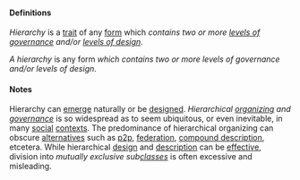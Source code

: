 #### Definitions

*Hierarchy* is a [trait](https://github.com/gcassel/Modular-Organization-Terminology/blob/master/terms/trait.md) of any [form](https://github.com/gcassel/Modular-Organization-Terminology/blob/master/terms/form.md) which *contains two or more [levels of governance](https://github.com/gcassel/Modular-Organizing-Terminology/blob/master/terms/level-of-governance.md) and/or [levels of design](https://github.com/gcassel/Modular-Organizing-Terminology/blob/master/terms/level-of-design.md)*.

*A hierarchy* is any form *which contains two or more levels of governance and/or levels of design*.

#### Notes

Hierarchy can [emerge](https://github.com/gcassel/Modular-Organizing-Terminology/blob/master/terms/emerge.md) naturally or be [designed](https://github.com/gcassel/Modular-Organizing-Terminology/blob/master/terms/design.md).  *Hierarchical [organizing](https://github.com/gcassel/Modular-Organization-Terminology/blob/master/terms/organize.md) and [governance](https://github.com/gcassel/Modular-Organization-Terminology/blob/master/terms/govern.md)* is so widespread as to seem ubiquitous, or even inevitable, in many [social](https://github.com/gcassel/Modular-Organization-Terminology/blob/master/terms/social.md) [contexts](https://github.com/gcassel/Modular-Organization-Terminology/blob/master/terms/context.md).  The predominance of hierarchical organizing can obscure [alternatives](https://github.com/gcassel/Modular-Organization-Terminology/blob/master/terms/alternative.md) such as [p2p](https://github.com/gcassel/Modular-Organization-Terminology/blob/master/terms/p2p.md), [federation](https://github.com/gcassel/Modular-Organization-Terminology/blob/master/terms/federate.md), [compound description](https://github.com/gcassel/Modular-Organization-Terminology/blob/master/terms/compound-description.md), etcetera.   While hierarchical [design](https://github.com/gcassel/Modular-Organization-Terminology/blob/master/terms/design.md) and [description](https://github.com/gcassel/Modular-Organization-Terminology/blob/master/terms/describe.md) can be [effective](https://github.com/gcassel/Modular-Organization-Terminology/blob/master/terms/effective.md), division into *mutually exclusive sub[classes](https://github.com/gcassel/Modular-Organization-Terminology/blob/master/terms/class.md)* is often excessive and misleading.
